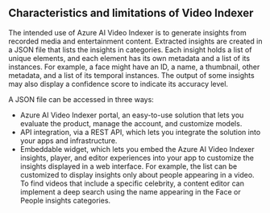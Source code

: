 ## Characteristics and limitations of Video Indexer

The intended use of Azure AI Video Indexer is to generate insights from recorded media and entertainment content. Extracted insights are created in a JSON file that lists the insights in categories. Each insight holds a list of unique elements, and each element has its own metadata and a list of its instances. For example, a face might have an ID, a name, a thumbnail, other metadata, and a list of its temporal instances. The output of some insights may also display a confidence score to indicate its accuracy level.

A JSON file can be accessed in three ways:

- Azure AI Video Indexer portal, an easy-to-use solution that lets you evaluate the product, manage the account, and customize models.  
- API integration, via a REST API, which lets you integrate the solution into your apps and infrastructure.  
- Embeddable widget, which lets you embed the Azure AI Video Indexer insights, player, and editor experiences into your app to customize the insights displayed in a web interface. For example, the list can be customized to display insights only about people appearing in a video. To find videos that include a specific celebrity, a content editor can implement a deep search using the name appearing in the Face or People insights categories.